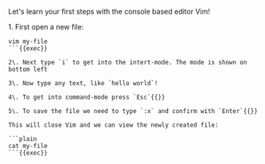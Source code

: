 
Let's learn your first steps with the console based editor Vim!

1\. First open a new file:

```plain
vim my-file
```{{exec}}

2\. Next type `i` to get into the intert-mode. The mode is shown on bottom left

3\. Now type any text, like `hello world`!

4\. To get into command-mode press `Esc`{{}}

5\. To save the file we need to type `:x` and confirm with `Enter`{{}}

This will close Vim and we can view the newly created file:

```plain
cat my-file
```{{exec}}
